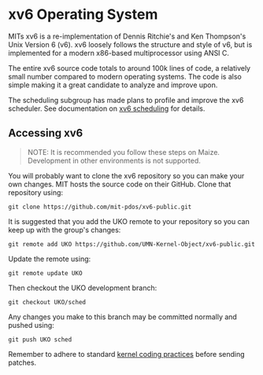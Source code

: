 # xv6 Operating System

MITs xv6 is a re-implementation of Dennis Ritchie's and Ken Thompson's Unix
Version 6 (v6). xv6 loosely follows the structure and style of v6, but is
implemented for a modern x86-based multiprocessor using ANSI C.

The entire xv6 source code totals to around 100k lines of code, a relatively
small number compared to modern operating systems. The code is also simple
making it a great candidate to analyze and improve upon.

The scheduling subgroup has made plans to profile and improve the xv6
scheduler. See documentation on [xv6 scheduling](/docs/xv6/sched.md) for details.

## Accessing xv6

> NOTE: It is recommended you follow these steps on Maize. Development in
> other environments is not supported.

You will probably want to clone the xv6 repository so you can make your own
changes. MIT hosts the source code on their GitHub. Clone that repository
using:

```
git clone https://github.com/mit-pdos/xv6-public.git
```

It is suggested that you add the UKO remote to your repository so you can keep
up with the group's changes:

```
git remote add UKO https://github.com/UMN-Kernel-Object/xv6-public.git
```

Update the remote using:

```
git remote update UKO
```

Then checkout the UKO development branch:

```
git checkout UKO/sched
```

Any changes you make to this branch may be committed normally and pushed
using:

```
git push UKO sched
```

Remember to adhere to standard [kernel coding practices]() before sending
patches.
